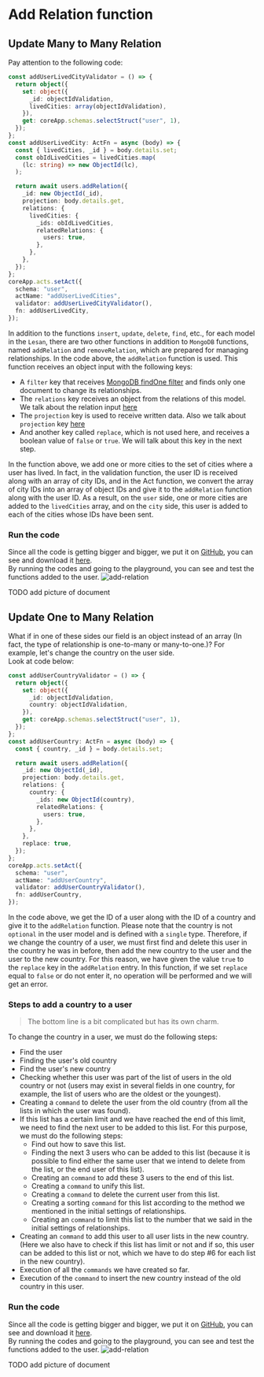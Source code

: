 # Add Relation function
## Update Many to Many Relation
Pay attention to the following code:
```ts
const addUserLivedCityValidator = () => {
  return object({
    set: object({
      _id: objectIdValidation,
      livedCities: array(objectIdValidation),
    }),
    get: coreApp.schemas.selectStruct("user", 1),
  });
};
const addUserLivedCity: ActFn = async (body) => {
  const { livedCities, _id } = body.details.set;
  const obIdLivedCities = livedCities.map(
    (lc: string) => new ObjectId(lc),
  );

  return await users.addRelation({
    _id: new ObjectId(_id),
    projection: body.details.get,
    relations: {
      livedCities: {
        _ids: obIdLivedCities,
        relatedRelations: {
          users: true,
        },
      },
    },
  });
};
coreApp.acts.setAct({
  schema: "user",
  actName: "addUserLivedCities",
  validator: addUserLivedCityValidator(),
  fn: addUserLivedCity,
});
```
In addition to the functions `insert`, `update`, `delete`, `find`, etc., for each model in the `Lesan`, there are two other functions in addition to `MongoDB` functions, named `addRelation` and `removeRelation`, which are prepared for managing relationships. In the code above, the `addRelation` function is used. This function receives an object input with the following keys:
- A `filter` key that receives [MongoDB findOne filter](https://www.mongodb.com/docs/manual/reference/method/db.collection.findOne/) and finds only one document to change its relationships.
- The `relations` key receives an object from the relations of this model. We talk about the relation input [here](https://miaadteam.github.io/lesan/add_relation.html#add-new-act-with-relation)
- The `projection` key is used to receive written data. Also we talk about `projection` key [here](https://miaadteam.github.io/lesan/getting_start.html#the-fn-function)
- And another key called `replace`, which is not used here, and receives a boolean value of `false` or `true`. We will talk about this key in the next step.

In the function above, we add one or more cities to the set of cities where a user has lived. In fact, in the validation function, the user ID is received along with an array of city IDs, and in the Act function, we convert the array of city IDs into an array of object IDs and give it to the `addRelation` function along with the user ID. As a result, on the `user` side, one or more cities are added to the `livedCities` array, and on the `city` side, this user is added to each of the cities whose IDs have been sent.  

### Run the code
Since all the code is getting bigger and bigger, we put it on [GitHub](https://github.com/MiaadTeam/lesan/tree/main/examples/document), you can see and download it [here](https://raw.githubusercontent.com/MiaadTeam/lesan/main/examples/document/05-add-relation-fn-1.ts).  
By running the codes and going to the playground, you can see and test the functions added to the user.
![add-relation](https://github.com/MiaadTeam/lesan/assets/6236123/1ce92eb4-0d0a-4823-acfc-33965e0d29f5)

TODO add picture of document

## Update One to Many Relation
What if in one of these sides our field is an object instead of an array (In fact, the type of relationship is one-to-many or many-to-one.)? For example, let's change the country on the user side.  
Look at code below:
```ts
const addUserCountryValidator = () => {
  return object({
    set: object({
      _id: objectIdValidation,
      country: objectIdValidation,
    }),
    get: coreApp.schemas.selectStruct("user", 1),
  });
};
const addUserCountry: ActFn = async (body) => {
  const { country, _id } = body.details.set;

  return await users.addRelation({
    _id: new ObjectId(_id),
    projection: body.details.get,
    relations: {
      country: {
        _ids: new ObjectId(country),
        relatedRelations: {
          users: true,
        },
      },
    },
    replace: true,
  });
};
coreApp.acts.setAct({
  schema: "user",
  actName: "addUserCountry",
  validator: addUserCountryValidator(),
  fn: addUserCountry,
});
```
In the code above, we get the ID of a user along with the ID of a country and give it to the `addRelation` function. Please note that the country is not `optional` in the user model and is defined with a `single` type. Therefore, if we change the country of a user, we must first find and delete this user in the country he was in before, then add the new country to the user and the user to the new country. For this reason, we have given the value `true` to the `replace` key in the `addRelation` entry. In this function, if we set `replace` equal to `false` or do not enter it, no operation will be performed and we will get an error.  

### Steps to add a country to a user
> The bottom line is a bit complicated but has its own charm.

To change the country in a user, we must do the following steps:
- Find the user
- Finding the user's old country
- Find the user's new country
- Checking whether this user was part of the list of users in the old country or not (users may exist in several fields in one country, for example, the list of users who are the oldest or the youngest).
- Creating a `command` to delete the user from the old country (from all the lists in which the user was found).
- If this list has a certain limit and we have reached the end of this limit, we need to find the next user to be added to this list. For this purpose, we must do the following steps:
  - Find out how to save this list.
  - Finding the next 3 users who can be added to this list (because it is possible to find either the same user that we intend to delete from the list, or the end user of this list).
  - Creating an `command` to add these 3 users to the end of this list.
  - Creating a `command` to unify this list.
  - Creating a `command` to delete the current user from this list.
  - Creating a sorting `command` for this list according to the method we mentioned in the initial settings of relationships.
  - Creating an `command` to limit this list to the number that we said in the initial settings of relationships.
- Creating an `command` to add this user to all user lists in the new country. (Here we also have to check if this list has limit or not and if so, this user can be added to this list or not, which we have to do step #6 for each list in the new country).
- Execution of all the `commands` we have created so far.
- Execution of the `command` to insert the new country instead of the old country in this user.

### Run the code
Since all the code is getting bigger and bigger, we put it on [GitHub](https://github.com/MiaadTeam/lesan/tree/main/examples/document), you can see and download it [here](https://raw.githubusercontent.com/MiaadTeam/lesan/main/examples/document/05-add-relation-fn-2.ts).  
By running the codes and going to the playground, you can see and test the functions added to the user.
![add-relation](https://github.com/MiaadTeam/lesan/assets/6236123/1ce92eb4-0d0a-4823-acfc-33965e0d29f5)


TODO add picture of document



